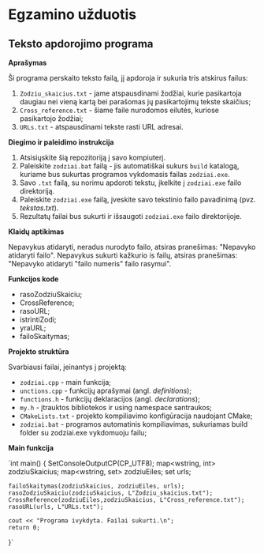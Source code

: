# Egzamino užduotis

## Teksto apdorojimo programa

**Aprašymas**

Ši programa perskaito teksto failą, jį apdoroja ir sukuria tris atskirus failus:
1. `Zodziu_skaicius.txt` - jame atspausdinami žodžiai, kurie pasikartoja daugiau nei vieną kartą bei parašomas jų pasikartojimų tekste skaičius;
2. `Cross_reference.txt` - šiame faile nurodomos eilutės, kuriose pasikartojo žodžiai;
3. `URLs.txt` - atspausdinami tekste rasti URL adresai.


**Diegimo ir paleidimo instrukcija**

1. Atsisiųskite šią repozitoriją į savo kompiuterį.
2. Paleiskite `zodziai.bat` failą - jis automatiškai sukurs `build` katalogą, kuriame bus sukurtas programos vykdomasis failas `zodziai.exe`.
3. Savo `.txt` failą, su norimu apdoroti tekstu, įkelkite į `zodziai.exe` failo direktoriją.
4. Paleiskite `zodziai.exe` failą, įveskite savo tekstinio failo pavadinimą (pvz. *tekstas.txt*).
5. Rezultatų failai bus sukurti ir išsaugoti `zodziai.exe` failo direktorijoje.


**Klaidų aptikimas**

Nepavykus atidaryti, neradus nurodyto failo, atsiras pranešimas: "Nepavyko atidaryti failo".
Nepavykus sukurti kažkurio is failų, atsiras pranešimas: "Nepavyko atidaryti "failo numeris" failo rasymui".


**Funkcijos kode**

- rasoZodziuSkaiciu;
- CrossReference;
- rasoURL;
- istrintiZodi;
- yraURL;
- failoSkaitymas;

**Projekto struktūra**

Svarbiausi failai, įeinantys į projektą:
- `zodziai.cpp` - main funkcija;
- `unctions.cpp` - funkcijų aprašymai (angl. *definitions*);
- ``functions.h`` - funkcijų deklaracijos (angl. *declarations*);
- `my.h` - įtrauktos bibliotekos ir using namespace santraukos;
- `CMakeLists.txt` - projekto kompiliavimo konfigūracija naudojant CMake;
- `zodziai.bat` - programos automatinis kompiliavimas, sukuriamas build folder su zodziai.exe vykdomuoju failu;


**Main funkcija**

`int main() {
    SetConsoleOutputCP(CP_UTF8);
    map<wstring, int> zodziuSkaicius;
    map<wstring, set<int>> zodziuEiles;
    set<wstring> urls;

    failoSkaitymas(zodziuSkaicius, zodziuEiles, urls);
    rasoZodziuSkaiciu(zodziuSkaicius, L"Zodziu_skaicius.txt");
    CrossReference(zodziuEiles,zodziuSkaicius, L"Cross_reference.txt");
    rasoURL(urls, L"URLs.txt");
    
    cout << "Programa ivykdyta. Failai sukurti.\n";
    return 0;
}`




